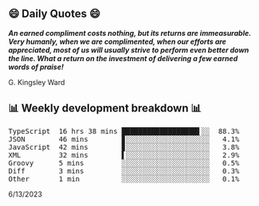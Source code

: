 ## 😄 Daily Quotes 😄

_**An earned compliment costs nothing, but its returns are immeasurable. Very humanly, when we are complimented, when our efforts are appreciated, most of us will usually strive to perform even better down the line. What a return on the investment of delivering a few earned words of praise!**_

G. Kingsley Ward



## 📊 Weekly development breakdown 📊

<pre>TypeScript  16 hrs 38 mins ██████████████████▌░░  88.3%
JSON        46 mins        ▊░░░░░░░░░░░░░░░░░░░░   4.1%
JavaScript  42 mins        ▊░░░░░░░░░░░░░░░░░░░░   3.8%
XML         32 mins        ▌░░░░░░░░░░░░░░░░░░░░   2.9%
Groovy      5 mins         ░░░░░░░░░░░░░░░░░░░░░   0.5%
Diff        3 mins         ░░░░░░░░░░░░░░░░░░░░░   0.3%
Other       1 min          ░░░░░░░░░░░░░░░░░░░░░   0.1%</pre>

6/13/2023